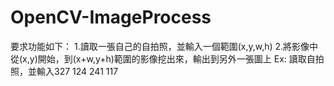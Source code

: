 # OpenCV-ImageProcess

要求功能如下：
1.讀取一張自己的自拍照，並輸入一個範圍(x,y,w,h)
2.將影像中從(x,y)開始，到(x+w,y+h)範圍的影像挖出來，輸出到另外一張圖上
Ex: 讀取自拍照，並輸入327 124 241 117
